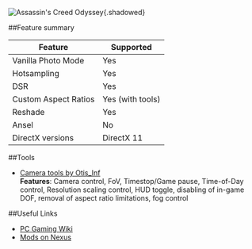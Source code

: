 ![Assassin's Creed Odyssey](Images\acodyssey_header.png "Shot by Otis_Inf"){.shadowed}

##Feature summary

Feature | Supported
--|--
Vanilla Photo Mode | Yes
Hotsampling | Yes
DSR | Yes
Custom Aspect Ratios | Yes (with tools)
Reshade | Yes
Ansel | No
DirectX versions | DirectX 11
 
##Tools

* [Camera tools by Otis_Inf](https://patreon.com/Otis_Inf)  
**Features**: Camera control, FoV, Timestop/Game pause, Time-of-Day control, Resolution scaling control, 
HUD toggle, disabling of in-game DOF, removal of aspect ratio limitations, fog control

##Useful Links

* [PC Gaming Wiki](https://pcgamingwiki.com/wiki/Assassin%27s_Creed_Odyssey)
* [Mods on Nexus](https://www.nexusmods.com/assassinscreedodyssey)